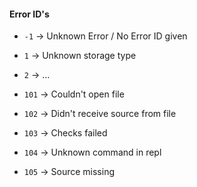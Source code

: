 #### Error ID's

- `-1` -> Unknown Error / No Error ID given
- `1` -> Unknown storage type
- `2` -> ...


- `101` -> Couldn't open file
- `102` -> Didn't receive source from file
- `103` -> Checks failed
- `104` -> Unknown command in repl
- `105` -> Source missing
